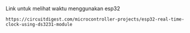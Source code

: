 Link untuk melihat waktu menggunakan esp32

```
https://circuitdigest.com/microcontroller-projects/esp32-real-time-clock-using-ds3231-module
```
